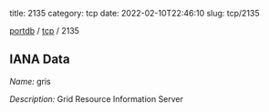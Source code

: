 title: 2135
category: tcp
date: 2022-02-10T22:46:10
slug: tcp/2135

[portdb](/) / [tcp](/category/tcp.html) / 2135


## IANA Data

_Name:_ gris

_Description:_ Grid Resource Information Server

